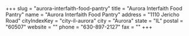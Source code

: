 +++
slug = "aurora-interfaith-food-pantry"
title = "Aurora Interfaith Food Pantry"
name = "Aurora Interfaith Food Pantry"
address = "1110 Jericho Road"
cityIndexKey = "city-il-aurora"
city = "Aurora"
state = "IL"
postal = "60507"
website = ""
phone = "630-897-2127"
fax = ""
+++
